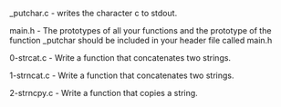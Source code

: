 _putchar.c - writes the character c to stdout.

main.h - The prototypes of all your functions and the prototype of the function _putchar should be included in your header file called main.h

0-strcat.c - Write a function that concatenates two strings.

1-strncat.c - Write a function that concatenates two strings.

2-strncpy.c - Write a function that copies a string.
